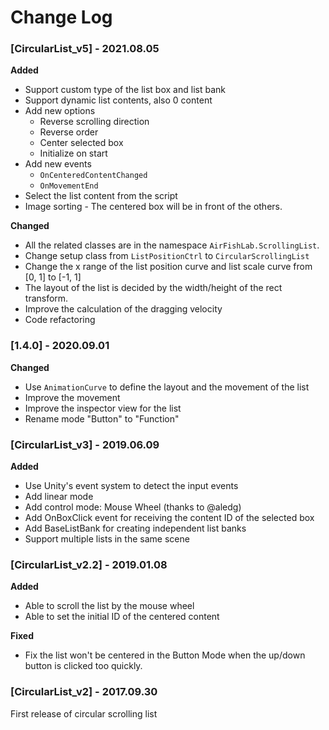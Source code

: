 # Change Log

### [CircularList_v5] - 2021.08.05

**Added**

- Support custom type of the list box and list bank
- Support dynamic list contents, also 0 content
- Add new options
  - Reverse scrolling direction
  - Reverse order
  - Center selected box
  - Initialize on start
- Add new events
  - `OnCenteredContentChanged`
  - `OnMovementEnd`
- Select the list content from the script
- Image sorting - The centered box will be in front of the others.

**Changed**

- All the related classes are in the namespace `AirFishLab.ScrollingList`.
- Change setup class from `ListPositionCtrl` to `CircularScrollingList`
- Change the x range of the list position curve and list scale curve from [0, 1] to [-1, 1]
- The layout of the list is decided by the width/height of the rect transform.
- Improve the calculation of the dragging velocity
- Code refactoring

### [1.4.0] - 2020.09.01

**Changed**

- Use `AnimationCurve` to define the layout and the movement of the list
- Improve the movement
- Improve the inspector view for the list
- Rename mode "Button" to "Function"

### [CircularList_v3] - 2019.06.09

**Added**

- Use Unity's event system to detect the input events
- Add linear mode
- Add control mode: Mouse Wheel (thanks to @aledg)
- Add OnBoxClick event for receiving the content ID of the selected box
- Add BaseListBank for creating independent list banks
- Support multiple lists in the same scene

### [CircularList_v2.2] - 2019.01.08

**Added**

- Able to scroll the list by the mouse wheel
- Able to set the initial ID of the centered content

**Fixed**

- Fix the list won't be centered in the Button Mode when the up/down button is clicked too quickly.

### [CircularList_v2] - 2017.09.30

First release of circular scrolling list
